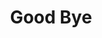 ---
title: Good Bye
layout: revealjs-vocabulary
category: warm-up
script: 
- Bye
- Bye bye! 
- Goodbye
- Good night
- It was nice meeting you
- It was nice seeing you
- Nice seeing you.
- It was nice to see you again 
- I look forward to our next meeting
- I hope to see you soon.
script2:
- Take care
- I'm out 
- I'm out of here
- I'm off
- I've got to get going
- I must be going
- Stay in touch.
- I gotta hit the road
script3:
- See you.
- See you later
- See you soon
- Catch you later
- Talk to you later
- Catch up with you later.
- Take it easy
- Have a nice day
- Have a good ___.
- Peace
- Peace out.
---
